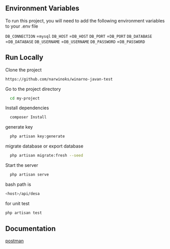 

## Environment Variables

To run this project, you will need to add the following environment variables to your .env file

`DB_CONNECTION` =`mysql`
`DB_HOST` =`DB_HOST`
`DB_PORT` =`DB_PORT`
`DB_DATABASE` =`DB_DATABASE`
`DB_USERNAME` =`DB_USERNAME`
`DB_PASSWORD` =`DB_PASSWORD`



## Run Locally

Clone the project


```bash
https://github.com/narwinoks/winarno-javan-test
```

Go to the project directory

```bash
  cd my-project
```

Install dependencies

```bash
  composer Install
```

generate key

```bash
  php artisan key:generate
```

migrate database or export database

```bash
  php artisan migrate:fresh --seed
```

Start the server

```bash
  php artisan serve
```

bash path is

```bash
<host>/api/desa
```

for unit test

```bash
php artisan test
```

## Documentation

[postman](https://documenter.getpostman.com/view/25087361/2s9XxvTEhM)

